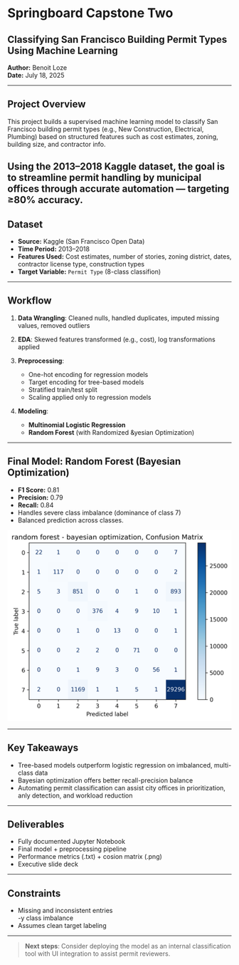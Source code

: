 # Springboard Capstone Two  
## Classifying San Francisco Building Permit Types Using Machine Learning  
**Author:** Benoit Loze  
**Date:** July 18, 2025  

---
## Project Overview  
This project builds a supervised machine learning model to classify San Francisco building permit types (e.g., New Construction, Electrical, Plumbing) based on structured features such as cost estimates, zoning, building size, and contractor info.

Using the 2013–2018 Kaggle dataset, the goal is to streamline permit handling by municipal offices through accurate automation — targeting ≥80% accuracy.
---

## Dataset  
- **Source:** Kaggle (San Francisco Open Data)  
- **Time Period:** 2013–2018  
- **Features Used:** Cost estimates, number of stories, zoning district, dates, contractor license type, construction types  
- **Target Variable:** `Permit Type` (8-class classifion)

---

## Workflow  
1. **Data Wrangling**: Cleaned nulls, handled duplicates, imputed missing values, removed outliers  
2. **EDA**: Skewed features transformed (e.g., cost), log transformations applied  
3. **Preprocessing**:  
   - One-hot encoding for regression models  
   - Target encoding for tree-based models  
   - Stratified train/test split  
   - Scaling applied only to regression models  

4. **Modeling**:  
   - **Multinomial Logistic Regression**  
   - **Random Forest** (with Randomized &yesian Optimization)

---

## Final Model: Random Forest (Bayesian Optimization)  
- **F1 Score:** 0.81  
- **Precision:** 0.79  
- **Recall:** 0.84  
- Handles severe class imbalance (dominance of class 7)  
- Balanced prediction across classes.

![Confusion Matrix - Random Forest Bayesian Optimization](reports/model_metrics_files/confusion_matrix_random_forest_bayesian_optimization.png)

---

## Key Takeaways  
- Tree-based models outperform logistic regression on imbalanced, multi-class data  
- Bayesian optimization offers better recall-precision balance  
- Automating permit classification can assist city offices in prioritization, anly detection, and workload reduction  

---

## Deliverables  
- Fully documented Jupyter Notebook  
- Final model + preprocessing pipeline  
- Performance metrics (.txt) + cosion matrix (.png)  
- Executive slide deck  

---

## Constraints  
- Missing and inconsistent entries  
-y class imbalance  
- Assumes clean target labeling  

---

> **Next steps**: Consider deploying the model as an internal classification tool with UI integration to assist permit reviewers.
